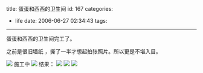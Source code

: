 title: 蛋蛋和西西的卫生间
id: 167
categories:
  - life
date: 2006-06-27 02:34:43
tags:
---


蛋蛋和西西的卫生间完工了。


之前是很旧墙纸 ，撕了一半才想起拍张照片。所以更是不堪入目。 

![](http://wei.w.wang.googlepages.com/wallpaper.jpg/wallpaper-full.jpg) 
施工中 
![](http://wei.w.wang.googlepages.com/prime.JPG/prime-full.jpg) 
结果： 
![](http://wei.w.wang.googlepages.com/boybath1.jpg/boybath1-full.jpg) 
![](http://wei.w.wang.googlepages.com/boybath2.jpg/boybath2-full.jpg) 
![](http://wei.w.wang.googlepages.com/boybath3.jpg/boybath3-full.jpg)
